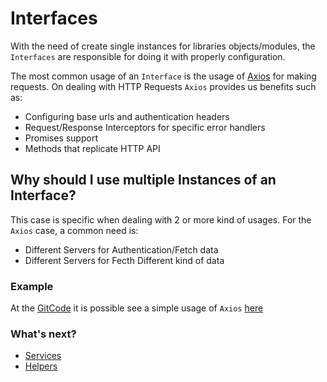 # Interfaces

With the need of create single instances for libraries objects/modules, the `Interfaces` are responsible for doing it with properly configuration.

The most common usage of an `Interface` is the usage of [Axios](https://github.com/axios/axios) for making requests. On dealing with HTTP Requests `Axios` provides us benefits such as:

- Configuring base urls and authentication headers
- Request/Response Interceptors for specific error handlers
- Promises support
- Methods that replicate HTTP API

## Why should I use multiple Instances of an Interface?

This case is specific when dealing with 2 or more kind of usages. For the `Axios` case, a common need is:

- Different Servers for Authentication/Fetch data
- Different Servers for Fecth Different kind of data

### Example

At the [GitCode](https://github.com/caiangums/gitcode) it is possible see a simple usage of `Axios` [here](https://github.com/caiangums/gitcode/blob/main/src/interfaces/http.js)

### What's next?

- [Services](arch/services)
- [Helpers](arch/helpers)
